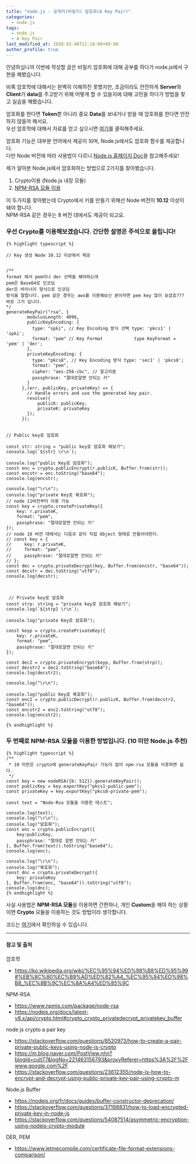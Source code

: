 ```yaml
---
title: "node.js - 공개키(비밀키) 암호화(A Key Pair)"
categories: 
  - node.js
tags:
  - node.js
  - A Key Pair
last_modified_at: 2020-03-08T22:10:00+09:00
author_profile: true
---
```

안녕하십니까 이번에 작성할 글은 비밀키 암호화에 대해 공부를 하다가 node.js에서 구현을 해봤습니다.

비록 암호학에 대해서는 완벽히 이해하진 못했지만, 조금이라도 안전하게 **Server**와 **Client**가 **data**를 주고받기 위해 어떻게 할 수 있을지에 대해 고민을 하다가 방법을 찾고 실습을 해봤습니다.

암호화를 한다면 **Token**뿐 아니라 중요 **Data**를 보내거나 받을 때 암호화를 한다면 안전하지 않을까 해서요.<br />
우선 암호학에 대해서 자료를 얻고 싶으시면 [여기](https://ko.wikipedia.org/wiki/%EC%95%94%ED%98%B8%ED%95%99#%EB%8C%80%EC%B9%AD%ED%82%A4_%EC%95%94%ED%98%B8_%EC%8B%9C%EC%8A%A4%ED%85%9C)를 클릭해주세요.

암호화 기능은 대부분 언어에서 제공이 되며, Node.js에서도 암호화 함수를 제공합니다.<br />
다만 Node 버전에 따라 사용법이 다르니 [Node.js 홈페이지 Doc](https://nodejs.org/ko/)을 참고해주세요!



제가 알아본 Node.js에서 암호화하는 방법으로 2가지를 찾아봤습니다.

1. Crypto이용 (Node.js 내장 모듈)
2. [NPM-RSA 모듈 이용](https://www.npmjs.com/package/node-rsa)

이 두가지를 찾아봤는데 Crypto에서 키를 만들기 위해선 Node 버전이 **10.12** 이상이 돼야 합니다. <br />
NPM-RSA 같은 경우는 8 버전 대에서도 제공이 되고요.

### 우선 Crypto를 이용해보겠습니다. 간단한 설명은 주석으로 올립니다!

    {% highlight typescript %}
    
    // Key 생성 Node 10.12 이상에서 제공
    
    
    /**
    format 에서 pem이나 der 선택을 해야하는데
    pem은 Base64로 인코딩 
    der은 바이너리 형식으로 인코딩
	방식을 말합니다. pem 같은 경우는 aws를 이용해보신 분이라면 pem key 많이 보셨죠??? 바로 그거 입니다.
    */
    generateKeyPair("rsa", {
            modulusLength: 4096,
            publicKeyEncoding: {
              type: "spki", // Key Encoding 방식 선택 type: 'pkcs1' | 'spki';
              format: "pem" // Key Format            type KeyFormat = 'pem' | 'der';
            },
            privateKeyEncoding: {
              type: "pkcs8", // Key Encoding 방식 type: 'sec1' | 'pkcs8';
              format: "pem",
              cipher: "aes-256-cbc", // 알고리즘
              passphrase: "절대로알면 안되는 키"
            }
          },(err, publicKey, privateKey) => {
            // Handle errors and use the generated key pair.
            resolve({
                publicK: publicKey,
                privateK: privateKey
            });    
          });
          

    // Public key로 암호화

    const str: string = "public key로 암호화 해보기";
    console.log(`${str} \r\n`);
    
    console.log("public Key로 암호화");
    const enc = crypto.publicEncrypt(r.publicK, Buffer.from(str));
    const encstr = enc.toString("base64");
    console.log(encstr);

    console.log("\r\n");
    console.log("private Key로 복호화");
    // node 11버전부터 이용 가능
    const key = crypto.createPrivateKey({
        key: r.privateK,
        format: "pem",
        passphrase: "절대로알면 안되는 키"      
    });
    // node 10 버전 대에서는 다음과 같이 직접 Object 형태로 만들어야한다.
    // const key = {
    //     key: r.privateK,
    //     format: "pem",
    //     passphrase: "절대로알면 안되는 키"      
    // };
    const dec = crypto.privateDecrypt(key, Buffer.from(encstr, "base64"));
    const decstr = dec.toString("utf8");
    console.log(decstr);
    
 
 
     // Private key로 암호화
    const strp: string = "private key로 암호화 해보기";
    console.log(`${strp} \r\n`);

    console.log("private Key로 암호화");

    const keyp = crypto.createPrivateKey({
        key: r.privateK,
        format: "pem",
        passphrase: "절대로알면 안되는 키"      
    });    

    const dec2 = crypto.privateEncrypt(keyp, Buffer.from(strp));
    const decstr2 = dec2.toString("base64");
    console.log(decstr2);

    console.log("\r\n");

    console.log("public Key로 복호화");
    const enc2 = crypto.publicDecrypt(r.publicK, Buffer.from(decstr2, "base64"));
    const encstr2 = enc2.toString("utf8");
    console.log(encstr2);

    {% endhighlight %}

### 두 번째로 NPM-RSA 모듈을 이용한 방법입니다. (10 미만 Node.js 추천)

    {% highlight typescript %}
    /**
     * 10 미만은 crypto에 generateKeyPair 기능이 없어 npm-rsa 모듈을 이용하면 쉽다.
     */
    const key = new nodeRSA({b: 512}).generateKeyPair();    
    const publicKey = key.exportKey("pkcs1-public-pem");
    const privateKey = key.exportKey("pkcs8-private-pem");
        
    const text = "Node-Rsa 모듈을 이용한 테스트";

    console.log(text);
    console.log("\r\n");
    console.log("암호화");
    const enc = crypto.publicEncrypt({
        key:publicKey,
        passphrase: "절대로 알면 안되는 키"
    }, Buffer.from(text)).toString("base64");
    console.log(enc);

    console.log("\r\n");
    console.log("복호화");
    const dnc = crypto.privateDecrypt({
        key: privateKey
    }, Buffer.from(enc, "base64")).toString("utf8");
    console.log(dnc);    
    {% endhighlight %}

사실 사용법은 **NPM-RSA 모듈**을 이용하면 간편하나, 개인 **Custom**을 해야 하는 상황이면 **Crypto** 모듈을 이용하는 것도 방법이라 생각합니다.

코드는 [여기](https://github.com/zlcjfalsvk/a_key_Pair)에서 확인하실 수 있습니다.

---
#### 참고 및 출처

암호학
- https://ko.wikipedia.org/wiki/%EC%95%94%ED%98%B8%ED%95%99#%EB%8C%80%EC%B9%AD%ED%82%A4_%EC%95%94%ED%98%B8_%EC%8B%9C%EC%8A%A4%ED%85%9C

NPM-RSA
- https://www.npmjs.com/package/node-rsa
- https://nodejs.org/docs/latest-v8.x/api/crypto.html#crypto_crypto_privatedecrypt_privatekey_buffer

node js crypto a pair key 
- https://stackoverflow.com/questions/8520973/how-to-create-a-pair-private-public-keys-using-node-js-crypto 
- https://m.blog.naver.com/PostView.nhn?blogId=cult77&logNo=221463156793&proxyReferer=https%3A%2F%2Fwww.google.com%2F 
- https://stackoverflow.com/questions/23612355/node-js-how-to-encrypt-and-decrypt-using-public-private-key-pair-using-crypto-m

Node.js Buffer
- https://nodejs.org/fr/docs/guides/buffer-constructor-deprecation/ 
- https://stackoverflow.com/questions/37198831/how-to-load-encrypted-private-key-in-node-js
- https://stackoverflow.com/questions/54087514/asymmetric-encryption-using-nodejs-crypto-module

DER, PEM
- https://www.letmecompile.com/certificate-file-format-extensions-comparison/﻿
